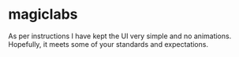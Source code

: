 
# magiclabs

As per instructions I have kept the UI very simple and no animations. Hopefully, it meets some of your standards and expectations.
